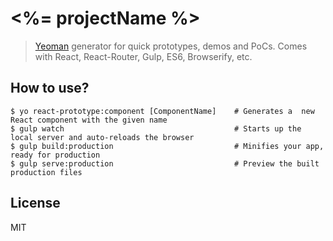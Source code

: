# <%= projectName %>

> [Yeoman](http://yeoman.io) generator for quick prototypes, demos and PoCs. Comes with React, React-Router, Gulp, ES6, Browserify, etc.

## How to use?

```
$ yo react-prototype:component [ComponentName]    # Generates a  new React component with the given name
$ gulp watch                                      # Starts up the local server and auto-reloads the browser
$ gulp build:production                           # Minifies your app, ready for production
$ gulp serve:production                           # Preview the built production files
```

## License

MIT
